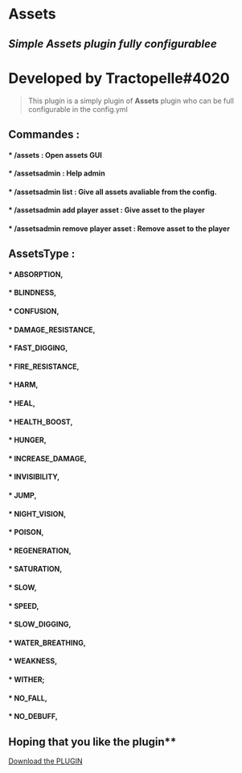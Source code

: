 # Assets
## _Simple Assets plugin fully configurablee_

# Developed by Tractopelle#4020

> This plugin is a simply plugin of **Assets** plugin who can be full configurable in the config.yml

## Commandes : 

#### * /assets : Open assets GUI
#### * /assetsadmin : Help admin
#### * /assetsadmin list : Give all assets avaliable from the config.
#### * /assetsadmin add player asset : Give asset to the player
#### * /assetsadmin remove player asset : Remove asset to the player

## AssetsType : 

#### * ABSORPTION,
#### * BLINDNESS,
#### * CONFUSION,
#### * DAMAGE_RESISTANCE,
#### * FAST_DIGGING,
#### * FIRE_RESISTANCE,
#### * HARM,
#### * HEAL,
#### * HEALTH_BOOST,
#### * HUNGER,
#### * INCREASE_DAMAGE,
#### * INVISIBILITY,
#### * JUMP,
#### * NIGHT_VISION,
#### * POISON,
#### * REGENERATION,
#### * SATURATION,
#### * SLOW,
#### * SPEED,
#### * SLOW_DIGGING,
#### * WATER_BREATHING,
#### * WEAKNESS,
#### * WITHER;
#### * NO_FALL,
#### * NO_DEBUFF,

## Hoping that you like the plugin**

<a id="raw-url" href="https://github.com/Tractoupelle/Assets/raw/master/Assets-0.0.1.jar">Download the PLUGIN</a>
